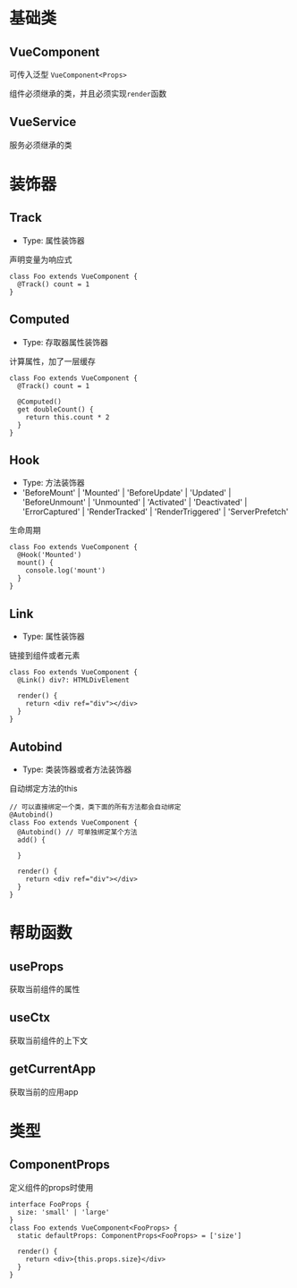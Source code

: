 # 基础类

## VueComponent

可传入泛型 `VueComponent<Props>`

组件必须继承的类，并且必须实现`render`函数

## VueService

服务必须继承的类

# 装饰器

## Track
- Type: 属性装饰器

声明变量为响应式

```tsx
class Foo extends VueComponent {
  @Track() count = 1
}
```

## Computed
- Type: 存取器属性装饰器

计算属性，加了一层缓存

```tsx
class Foo extends VueComponent {
  @Track() count = 1

  @Computed()
  get doubleCount() {
    return this.count * 2
  }
}
```

## Hook
- Type: 方法装饰器
- 'BeforeMount' | 'Mounted' | 'BeforeUpdate' | 'Updated' | 'BeforeUnmount' | 'Unmounted' | 'Activated' | 'Deactivated' | 'ErrorCaptured' | 'RenderTracked' | 'RenderTriggered' | 'ServerPrefetch'

生命周期

```tsx
class Foo extends VueComponent {
  @Hook('Mounted')
  mount() {
    console.log('mount')
  }
}
```

## Link
- Type: 属性装饰器

链接到组件或者元素

```tsx
class Foo extends VueComponent {
  @Link() div?: HTMLDivElement

  render() {
    return <div ref="div"></div>
  }
}
```

## Autobind
- Type: 类装饰器或者方法装饰器

自动绑定方法的this

```tsx
// 可以直接绑定一个类，类下面的所有方法都会自动绑定
@Autobind()
class Foo extends VueComponent {
  @Autobind() // 可单独绑定某个方法
  add() {

  }

  render() {
    return <div ref="div"></div>
  }
}
```

# 帮助函数

## useProps

获取当前组件的属性

## useCtx

获取当前组件的上下文

## getCurrentApp

获取当前的应用app

# 类型

## ComponentProps

定义组件的props时使用

```tsx
interface FooProps {
  size: 'small' | 'large'
}
class Foo extends VueComponent<FooProps> {
  static defaultProps: ComponentProps<FooProps> = ['size']

  render() {
    return <div>{this.props.size}</div>
  }
}
```



